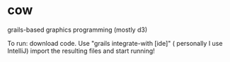 cow
===

grails-based graphics programming (mostly d3)

To run:
download code.
Use "grails integrate-with [ide]"   ( personally I use IntelliJ)
import the resulting files and start running!
